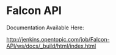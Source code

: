 Falcon API
==========

Documentation Available Here:

http://jenkins.opentopic.com/job/Falcon-API/ws/docs/_build/html/index.html
